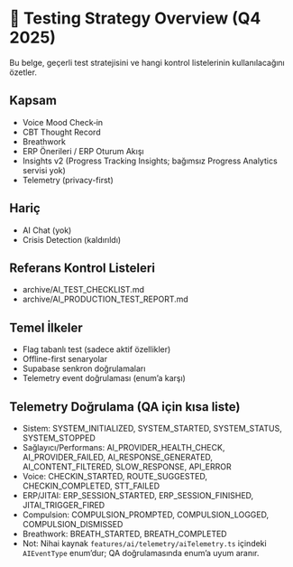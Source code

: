 # 🧪 Testing Strategy Overview (Q4 2025)

Bu belge, geçerli test stratejisini ve hangi kontrol listelerinin kullanılacağını özetler.

## Kapsam
- Voice Mood Check‑in
- CBT Thought Record
- Breathwork
- ERP Önerileri / ERP Oturum Akışı
- Insights v2 (Progress Tracking Insights; bağımsız Progress Analytics servisi yok)
- Telemetry (privacy-first)

## Hariç
- AI Chat (yok)
- Crisis Detection (kaldırıldı)

## Referans Kontrol Listeleri
- archive/AI_TEST_CHECKLIST.md
- archive/AI_PRODUCTION_TEST_REPORT.md

## Temel İlkeler
- Flag tabanlı test (sadece aktif özellikler)
- Offline-first senaryolar
- Supabase senkron doğrulamaları
- Telemetry event doğrulaması (enum’a karşı)

## Telemetry Doğrulama (QA için kısa liste)
- Sistem: SYSTEM_INITIALIZED, SYSTEM_STARTED, SYSTEM_STATUS, SYSTEM_STOPPED
- Sağlayıcı/Performans: AI_PROVIDER_HEALTH_CHECK, AI_PROVIDER_FAILED, AI_RESPONSE_GENERATED, AI_CONTENT_FILTERED, SLOW_RESPONSE, API_ERROR
- Voice: CHECKIN_STARTED, ROUTE_SUGGESTED, CHECKIN_COMPLETED, STT_FAILED
- ERP/JITAI: ERP_SESSION_STARTED, ERP_SESSION_FINISHED, JITAI_TRIGGER_FIRED
- Compulsion: COMPULSION_PROMPTED, COMPULSION_LOGGED, COMPULSION_DISMISSED
- Breathwork: BREATH_STARTED, BREATH_COMPLETED
- Not: Nihai kaynak `features/ai/telemetry/aiTelemetry.ts` içindeki `AIEventType` enum’dur; QA doğrulamasında enum’a uyum aranır.

